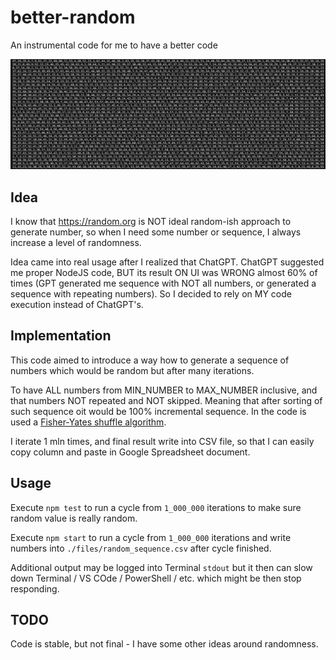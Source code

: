 # better-random

An instrumental code for me to have a better code

![img1](./img1.png)

## Idea

I know that https://random.org is NOT ideal random-ish approach to generate number, so when I need some number or sequence, I always increase a level of randomness.

Idea came into real usage after I realized that ChatGPT. ChatGPT suggested me proper NodeJS code, BUT its result ON UI was WRONG almost 60% of times (GPT generated me sequence with NOT all numbers, or generated a sequence with repeating numbers). So I decided to rely on MY code execution instead of ChatGPT's.

## Implementation

This code aimed to introduce a way how to generate a sequence of numbers which would be random but after many iterations.

To have ALL numbers from MIN_NUMBER to MAX_NUMBER inclusive, and that numbers NOT repeated and NOT skipped. Meaning that after sorting of such sequence oit would be 100% incremental sequence. In the code is used a [Fisher-Yates shuffle algorithm](https://en.wikipedia.org/wiki/Fisher%E2%80%93Yates_shuffle).

I iterate 1 mln times, and final result write into CSV file, so that I can easily copy column and paste in Google Spreadsheet document.

## Usage

Execute `npm test` to run a cycle from `1_000_000` iterations to make sure random value is really random.

Execute `npm start` to run a cycle from `1_000_000` iterations and write numbers into `./files/random_sequence.csv` after cycle finished.

Additional output may be logged into Terminal `stdout` but it then can slow down Terminal / VS COde / PowerShell / etc. which might be then stop responding.

## TODO

Code is stable, but not final - I have some other ideas around randomness.
